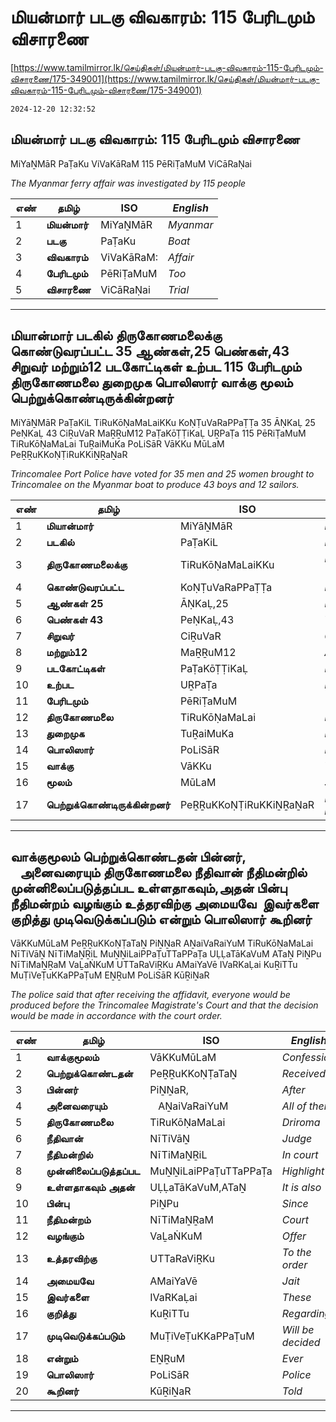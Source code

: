 # மியன்மார் படகு விவகாரம்: 115 பேரிடமும் விசாரணை

[https://www.tamilmirror.lk/செய்திகள்/மியன்மார்-படகு-விவகாரம்-115-பேரிடமும்-விசாரணை/175-349001](https://www.tamilmirror.lk/செய்திகள்/மியன்மார்-படகு-விவகாரம்-115-பேரிடமும்-விசாரணை/175-349001)

`2024-12-20 12:32:52`

## மியன்மார் படகு விவகாரம்: 115 பேரிடமும் விசாரணை

MiYaṈMāR PaṬaKu ViVaKāRaM 115 PēRiṬaMuM ViCāRaṆai

*The Myanmar ferry affair was investigated by 115 people*

எண்|**தமிழ்**|ISO|*English*
---|---|---|---
1|**மியன்மார்**|MiYaṈMāR|*Myanmar*
2|**படகு**|PaṬaKu|*Boat*
3|**விவகாரம்**|ViVaKāRaM:|*Affair*
4|**பேரிடமும்**|PēRiṬaMuM|*Too*
5|**விசாரணை**|ViCāRaṆai|*Trial*

---

## மியான்மார் படகில் திருகோணமலைக்கு கொண்டுவரப்பட்ட 35 ஆண்கள்,25 பெண்கள்,43 சிறுவர் மற்றும்12 படகோட்டிகள் உற்பட 115 பேரிடமும் திருகோணமலை துறைமுக பொலிஸார் வாக்கு மூலம் பெற்றுக்கொண்டிருக்கின்றனர்

MiYāṈMāR PaṬaKiL TiRuKōṆaMaLaiKKu KoṆṬuVaRaPPaṬṬa 35 ĀṆKaḶ 25 PeṆKaḶ 43 CiṞuVaR MaṞṞuM12 PaṬaKōṬṬiKaḶ UṞPaṬa 115 PēRiṬaMuM TiRuKōṆaMaLai TuṞaiMuKa PoLiSāR VāKKu MūLaM PeṞṞuKKoṆṬiRuKKiṈṞaṈaR

*Trincomalee Port Police have voted for 35 men and 25 women brought to Trincomalee on the Myanmar boat to produce 43 boys and 12 sailors.*

எண்|**தமிழ்**|ISO|*English*
---|---|---|---
1|**மியான்மார்**|MiYāṈMāR|*Myanmar*
2|**படகில்**|PaṬaKiL|*By boat*
3|**திருகோணமலைக்கு**|TiRuKōṆaMaLaiKKu|*For Trincomalee*
4|**கொண்டுவரப்பட்ட**|KoṆṬuVaRaPPaṬṬa|*Brought*
5|**ஆண்கள் 25**|ĀṆKaḶ,25|*Men's 25*
6|**பெண்கள் 43**|PeṆKaḶ,43|*Women 43*
7|**சிறுவர்**|CiṞuVaR|*Child*
8|**மற்றும்12**|MaṞṞuM12|*And 12*
9|**படகோட்டிகள்**|PaṬaKōṬṬiKaḶ|*Boats*
10|**உற்பட**|UṞPaṬa|*Production*
11|**பேரிடமும்**|PēRiṬaMuM|*Too*
12|**திருகோணமலை**|TiRuKōṆaMaLai|*Driroma*
13|**துறைமுக**|TuṞaiMuKa|*Port*
14|**பொலிஸார்**|PoLiSāR|*Police*
15|**வாக்கு**|VāKKu|*Vote*
16|**மூலம்**|MūLaM|*Source*
17|**பெற்றுக்கொண்டிருக்கின்றனர்**|PeṞṞuKKoṆṬiRuKKiṈṞaṈaR|*Have been receiving*

---

## வாக்குமூலம் பெற்றுக்கொண்டதன் பின்னர்,    அனைவரையும் திருகோணமலை நீதிவான் நீதிமன்றில் முன்னிலைப்படுத்தப்பட உள்ளதாகவும்,அதன் பின்பு நீதிமன்றம் வழங்கும் உத்தரவிற்கு அமையவே  இவர்களை குறித்து முடிவெடுக்கப்படும் என்றும் பொலிஸார் கூறினர்

VāKKuMūLaM PeṞṞuKKoṆṬaTaṈ PiṈṈaR AṈaiVaRaiYuM TiRuKōṆaMaLai NīTiVāṈ NīTiMaṈṞiL MuṈṈiLaiPPaṬuTTaPPaṬa UḶḶaTāKaVuM ATaṈ PiṈPu NīTiMaṈṞaM VaḺaṄKuM UTTaRaViṞKu AMaiYaVē IVaRKaḶai KuṞiTTu MuṬiVeṬuKKaPPaṬuM EṈṞuM PoLiSāR KūṞiṈaR

*The police said that after receiving the affidavit, everyone would be produced before the Trincomalee Magistrate's Court and that the decision would be made in accordance with the court order.*

எண்|**தமிழ்**|ISO|*English*
---|---|---|---
1|**வாக்குமூலம்**|VāKKuMūLaM|*Confession*
2|**பெற்றுக்கொண்டதன்**|PeṞṞuKKoṆṬaTaṈ|*Received*
3|**பின்னர்**|PiṈṈaR,|*After*
4|**அனைவரையும்**|   AṈaiVaRaiYuM|*All of them*
5|**திருகோணமலை**|TiRuKōṆaMaLai|*Driroma*
6|**நீதிவான்**|NīTiVāṈ|*Judge*
7|**நீதிமன்றில்**|NīTiMaṈṞiL|*In court*
8|**முன்னிலைப்படுத்தப்பட**|MuṈṈiLaiPPaṬuTTaPPaṬa|*Highlight*
9|**உள்ளதாகவும் அதன்**|UḶḶaTāKaVuM,ATaṈ|*It is also*
10|**பின்பு**|PiṈPu|*Since*
11|**நீதிமன்றம்**|NīTiMaṈṞaM|*Court*
12|**வழங்கும்**|VaḺaṄKuM|*Offer*
13|**உத்தரவிற்கு**|UTTaRaViṞKu|*To the order*
14|**அமையவே**|AMaiYaVē |*Jait*
15|**இவர்களை**|IVaRKaḶai|*These*
16|**குறித்து**|KuṞiTTu|*Regarding*
17|**முடிவெடுக்கப்படும்**|MuṬiVeṬuKKaPPaṬuM|*Will be decided*
18|**என்றும்**|EṈṞuM|*Ever*
19|**பொலிஸார்**|PoLiSāR|*Police*
20|**கூறினர்**|KūṞiṈaR|*Told*

---
